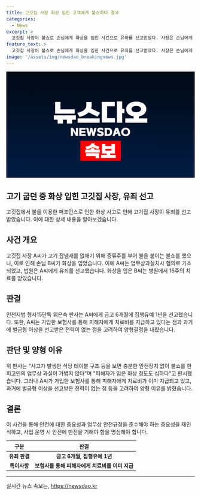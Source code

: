 ```yaml
---
title: 고깃집 사장 화상 입힌 고객에게 불쇼하다 결국
categories:
  - News
excerpt: >
  고깃집 사장이 불쇼로 손님에게 화상을 입힌 사건으로 유죄를 선고받았다. 사장은 손님에게 과실로 화상을 입힌 혐의로 기소되었고, 법원은 사고 당시 안전장치가 부족했다며 유죄를 인정했다. 손해배상금을 통해 피해자에게 치료비를 지급하고 있으며, 처음으로의 범죄 전력과 고려하여 유예를 선고했다.
feature_text: >
  고깃집 사장이 불쇼로 손님에게 화상을 입힌 사건으로 유죄를 선고받았다. 사장은 손님에게 과실로 화상을 입힌 혐의로 기소되었고, 법원은 사고 당시 안전장치가 부족했다며 유죄를 인정했다. 손해배상금을 통해 피해자에게 치료비를 지급하고 있으며, 처음으로의 범죄 전력과 고려하여 유예를 선고했다.
image: '/assets/img/newsdao_breakingnews.jpg'
---
```


<p><img src="/assets/img/newsdao_breakingnews.jpg" alt="ontimetimes 속보" /></p>

<h2>고기 굽던 중 화상 입힌 고깃집 사장, 유죄 선고</h2>

<p data-ke-size="size16">고깃집에서 불을 이용한 퍼포먼스로 인한 화상 사고로 인해 고기집 사장이 유죄를 선고받았습니다. 이에 대한 상세 내용을 알아보겠습니다.</p>

<h2 data-ke-size="size26">사건 개요</h2>

<p data-ke-size="size16">고깃집 사장 A씨가 고기 잡냄새를 없애기 위해 증류주를 부어 불을 붙이는 불쇼를 했으나, 이로 인해 손님 B씨가 화상을 입었습니다. 이에 A씨는 업무상과실치사 혐의로 기소되었고, 법원은 A씨에게 유죄를 선고했습니다. 화상을 입은 B씨는 병원에서 16주의 치료를 받았습니다.</p>

<h2 data-ke-size="size26">판결</h2>

<p data-ke-size="size16">인천지법 형사15단독 위은숙 판사는 A씨에게 금고 6개월에 집행유예 1년을 선고했습니다. 또한, A씨는 가입한 보험사를 통해 피해자에게 치료비를 지급하고 있다는 점과 과거에 벌금형 이상을 선고받은 전력이 없는 점을 고려하여 양형결정을 내렸습니다.</p>

<h2 data-ke-size="size26">판단 및 양형 이유</h2>

<p data-ke-size="size16">위 판사는 "사고가 발생한 식당 테이블 구조 등을 보면 충분한 안전장치 없이 불쇼를 한 피고인의 업무상 과실이 가볍지 않다"며 "피해자가 입은 화상 정도도 심하다"고 판시했습니다. 그러나 A씨가 가입한 보험사를 통해 피해자에게 치료비가 이미 지급되고 있고, 과거에 벌금형 이상을 선고받은 전력이 없는 점 등을 고려하여 양형 이유를 밝혔습니다.</p>

<h2 data-ke-size="size26">결론</h2>

<p data-ke-size="size16">이 사건을 통해 안전에 대한 중요성과 업무상 안전규정을 준수해야 하는 중요성을 재인식하고, 사업 운영 시 안전에 만전을 기해야 함을 명심해야 합니다.</p>

<table>
  <thead>
    <tr>
      <th>구분</th>
      <th>판결</th>
    </tr>
  </thead>
  <tbody>
    <tr>
      <td style="text-align: center; height: 17px;"><b>유죄 판결</b></td>
      <td style="text-align: center; height: 17px;"><b>금고 6개월, 집행유예 1년</b></td>
    </tr>
    <tr>
      <td style="text-align: center; height: 17px;"><b>특이사항</b></td>
      <td style="text-align: center; height: 17px;"><b>보험사를 통해 피해자에게 치료비를 이미 지급</b></td>
    </tr>
  </tbody>
</table>

<hr>
실시간 뉴스 속보는, <a href="https://newsdao.kr" rel="dofollow">https://newsdao.kr</a>


